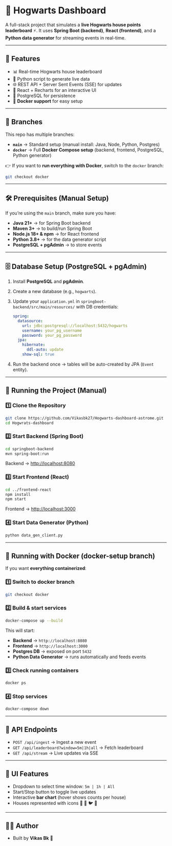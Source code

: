 

# 🏰 Hogwarts Dashboard

A full-stack project that simulates a **live Hogwarts house points leaderboard** ⚡.
It uses **Spring Boot (backend)**, **React (frontend)**, and a **Python data generator** for streaming events in real-time.

---

## 📌 Features

* 📊 Real-time Hogwarts house leaderboard
* 🐍 Python script to generate live data
* 🌐 REST API + Server Sent Events (SSE) for updates
* 🎨 React + Recharts for an interactive UI
* 💾 PostgreSQL for persistence
* 🐳 **Docker support** for easy setup

---

## 🌱 Branches

This repo has multiple branches:

* **`main`** → Standard setup (manual install: Java, Node, Python, Postgres)
* **`docker`** → Full **Docker Compose setup** (backend, frontend, PostgreSQL, Python generator)

👉 If you want to **run everything with Docker**, switch to the `docker` branch:

```bash
git checkout docker
```

---

## 🛠️ Prerequisites (Manual Setup)

If you’re using the `main` branch, make sure you have:

* **Java 21+** → for Spring Boot backend
* **Maven 3+** → to build/run Spring Boot
* **Node.js 18+ & npm** → for React frontend
* **Python 3.8+** → for the data generator script
* **PostgreSQL + pgAdmin** → to store events

---

## 🗄️ Database Setup (PostgreSQL + pgAdmin)

1. Install **PostgreSQL** and **pgAdmin**.

2. Create a new database (e.g., `hogwarts`).

3. Update your `application.yml` in `springboot-backend/src/main/resources/` with DB credentials:

   ```yaml
   spring:
     datasource:
       url: jdbc:postgresql://localhost:5432/hogwarts
       username: your_pg_username
       password: your_pg_password
     jpa:
       hibernate:
         ddl-auto: update
       show-sql: true
   ```

4. Run the backend once → tables will be auto-created by JPA (`Event` entity).

---

## 🚀 Running the Project (Manual)

### 1️⃣ Clone the Repository

```bash
git clone https://github.com/Vikasbk27/Hogwarts-dashboard-astrome.git
cd Hogwrats-dashboard
```

### 2️⃣ Start Backend (Spring Boot)

```bash
cd springboot-backend
mvn spring-boot:run
```

Backend → [http://localhost:8080](http://localhost:8080)

### 3️⃣ Start Frontend (React)

```bash
cd ../frontend-react
npm install
npm start
```

Frontend → [http://localhost:3000](http://localhost:3000)

### 4️⃣ Start Data Generator (Python)

```bash
python data_gen_client.py
```

---

## 🐳 Running with Docker (docker-setup branch)

If you want **everything containerized**:

### 1️⃣ Switch to docker branch

```bash
git checkout docker
```

### 2️⃣ Build & start services

```bash
docker-compose up --build
```

This will start:

* **Backend** → `http://localhost:8080`
* **Frontend** → `http://localhost:3000`
* **Postgres DB** → exposed on port `5432`
* **Python Data Generator** → runs automatically and feeds events

### 3️⃣ Check running containers

```bash
docker ps
```

### 4️⃣ Stop services

```bash
docker-compose down
```

---

## 📡 API Endpoints

* `POST /api/ingest` → Ingest a new event
* `GET /api/leaderboard?window=5m|1h|all` → Fetch leaderboard
* `GET /api/stream` → Live updates via SSE

---

## 🎨 UI Features

* Dropdown to select time window: `5m | 1h | All`
* Start/Stop button to toggle live updates
* Interactive **bar chart** (hover shows counts per house)
* Houses represented with icons 🦁 🐍 🐦 🦡

---

## 👨‍💻 Author

* Built by **Vikas Bk** 🚀


